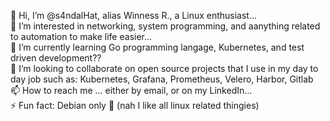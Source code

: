 👋 Hi, I’m @s4ndalHat, alias Winness R., a Linux enthusiast...  
👀 I’m interested in networking, system programming, and aanything related to automation to make life easier...  
🌱 I’m currently learning Go programming langage, Kubernetes, and test driven development??  
💞️ I’m looking to collaborate on open source projects that I use in my day to day job such as: Kubernetes, Grafana, Prometheus, Velero, Harbor, Gitlab  
📫 How to reach me ... either by email, or on my LinkedIn...  
⚡ Fun fact: Debian only 🐧 (nah I like all linux related thingies)  

<!---
s4ndalHat/s4ndalHat is a ✨ special ✨ repository because its `README.md` (this file) appears on your GitHub profile.
You can click the Preview link to take a look at your changes.
--->
